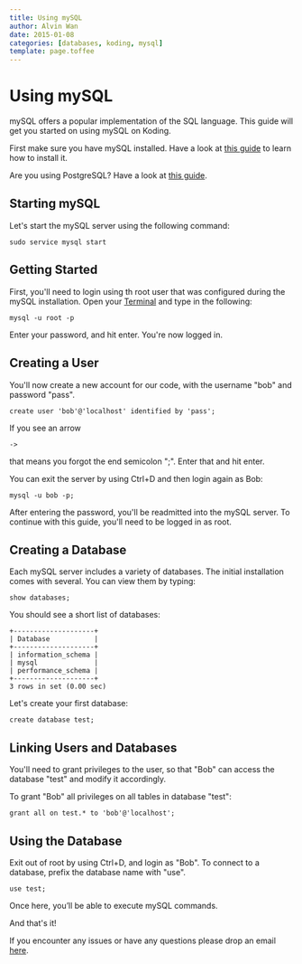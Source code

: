 ```yaml
---
title: Using mySQL
author: Alvin Wan
date: 2015-01-08
categories: [databases, koding, mysql]
template: page.toffee
---
```


# Using mySQL

mySQL offers a popular implementation of the SQL language. This guide will get you started on using mySQL on Koding.

First make sure you have mySQL installed. Have a look at [this guide](http://learn.koding.com/guides/installing-mysql) to learn how to install it.

Are you using PostgreSQL? Have a look at [this guide](http://learn.koding.com/guides/postgresql-on-koding).

## Starting mySQL

Let's start the mySQL server using the following command:

```
sudo service mysql start
```

## Getting Started

First, you'll need to login using th root user that was configured during the mySQL installation. Open your [Terminal](https://koding.com/Terminal) and type in the following:

```
mysql -u root -p
```

Enter your password, and hit enter. You're now logged in.

## Creating a User

You'll now create a new account for our code, with the username "bob" and password "pass".

```
create user 'bob'@'localhost' identified by 'pass';
```

If you see an arrow

```
->
```

that means you forgot the end semicolon ";". Enter that and hit enter.

You can exit the server by using Ctrl+D and then login again as Bob:

```
mysql -u bob -p;
```

After entering the password, you'll be readmitted into the mySQL server. To continue with this guide, you'll need to be logged in as root.

## Creating a Database

Each mySQL server includes a variety of databases. The initial installation comes with several. You can view them by typing:

```
show databases;
```

You should see a short list of databases:

```
+--------------------+
| Database           |
+--------------------+
| information_schema |
| mysql              |
| performance_schema |
+--------------------+
3 rows in set (0.00 sec)
```

Let's create your first database:

```
create database test;
```

## Linking Users and Databases

You'll need to grant privileges to the user, so that "Bob" can access the database "test" and modify it accordingly.

To grant "Bob" all privileges on all tables in database "test":

```
grant all on test.* to 'bob'@'localhost';
```

## Using the Database

Exit out of root by using Ctrl+D, and login as "Bob". To connect to a database, prefix the database name with "use".

```
use test;
```

Once here, you’ll be able to execute mySQL commands. 

And that's it!

If you encounter any issues or have any questions please drop an email [here](mailto:support@koding.com).
